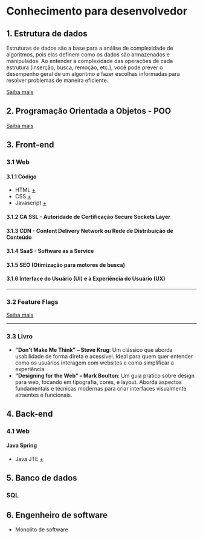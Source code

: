 # Conhecimento para desenvolvedor

## 1. Estrutura de dados
Estruturas de dados são a base para a análise de complexidade de algoritmos, pois elas definem como os dados são armazenados e manipulados. Ao entender a complexidade das operações de cada estrutura (inserção, busca, remoção, etc.), você pode prever o desempenho geral de um algoritmo e fazer escolhas informadas para resolver problemas de maneira eficiente.

[Saiba mais](https://github.com/JandersonMota/estrutura-de-dados)

## 2. Programação Orientada a Objetos - POO
[Saiba mais](https://github.com/JandersonMota/programacao-orientada-objetos)

## 3. Front-end
### 3.1 Web
#### 3.1.1 Código
- HTML [+](https://github.com/JandersonMota/ifba-oficina-html_css)
- CSS [+](https://github.com/JandersonMota/ifba-oficina-html_css)
- Javascript [+](https://github.com/JandersonMota/estudando-javascript)

#### 3.1.2 CA SSL - Autoridade de Certificação Secure Sockets Layer
#### 3.1.3 CDN - Content Delivery Network ou Rede de Distribuição de Conteúdo
#### 3.1.4 SaaS - Software as a Service
#### 3.1.5 SEO (Otimização para motores de busca)
#### 3.1.6 Interface do Usuário (UI) e à Experiência do Usuário (UX)
---
### 3.2 Feature Flags
[Saiba mais](https://github.com/JandersonMota/desenvolvedor/tree/main/front-end)

---
### 3.3 Livro
- **"Don't Make Me Think" – Steve Krug**:
  Um clássico que aborda usabilidade de forma direta e acessível. Ideal para quem quer entender como os usuários interagem com websites e como simplificar a experiência.
- **"Designing for the Web" – Mark Boulton**:
  Um guia prático sobre design para web, focando em tipografia, cores, e layout. Aborda aspectos fundamentais e técnicas modernas para criar interfaces visualmente atraentes e funcionais.


## 4. Back-end
### 4.1 Web
#### Java Spring
- Java JTE [+](https://foojay.io/today/spring-boot-java-template-engine-jte/)

## 5. Banco de dados
### SQL

## 6. Engenheiro de software
- Monolito de software
